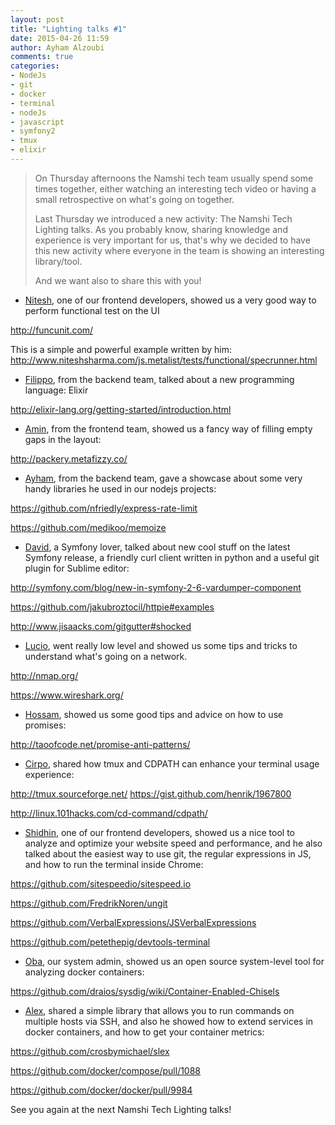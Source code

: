 ```yaml
---
layout: post
title: "Lighting talks #1"
date: 2015-04-26 11:59
author: Ayham Alzoubi
comments: true
categories: 
- NodeJs
- git
- docker
- terminal
- nodeJs
- javascript
- symfony2
- tmux
- elixir
---
```



> On Thursday afternoons the Namshi tech team usually spend some times together, either watching an interesting tech video
> or having a small retrospective on what's going on together.
>
> Last Thursday we introduced a new activity: The Namshi Tech Lighting talks.
> As you probably know, sharing knowledge and experience is very important for us, that's why we decided to have this new activity where everyone in
> the team is showing an interesting library/tool.
>
> And we want also to share this with you!

<!-- more -->

* [Nitesh](http://tech.namshi.com/team/#Nitesh%20Sharma), one of our frontend developers, showed us a very good way to perform functional test on the UI

http://funcunit.com/

This is a simple and powerful example written by him:
http://www.niteshsharma.com/js.metalist/tests/functional/specrunner.html


* [Filippo](http://tech.namshi.com/team/#Filippo%20De%20Santis), from the backend team, talked about a new programming language: Elixir

http://elixir-lang.org/getting-started/introduction.html


* [Amin](http://tech.namshi.com/team/#Mohamed%20Amin), from the frontend team, showed us a fancy way of filling empty gaps in the layout:

http://packery.metafizzy.co/


* [Ayham](http://tech.namshi.com/team/#Ayham%20Alzoubi), from the backend team, gave a showcase about some very handy libraries he used in our nodejs projects:

https://github.com/nfriedly/express-rate-limit

https://github.com/medikoo/memoize


* [David](http://tech.namshi.com/team/#David), a Symfony lover, talked about new cool stuff on the latest Symfony release, a friendly curl client written in python and
a useful git plugin for Sublime editor:

http://symfony.com/blog/new-in-symfony-2-6-vardumper-component

https://github.com/jakubroztocil/httpie#examples

http://www.jisaacks.com/gitgutter#shocked


* [Lucio](http://tech.namshi.com/team/#Luciano%20Colosio), went really low level and showed us some tips and tricks to understand what's going on a network.

http://nmap.org/

https://www.wireshark.org/


* [Hossam](http://tech.namshi.com/team/#Hossam%20Faris), showed us some good tips and advice on how to use promises:

http://taoofcode.net/promise-anti-patterns/


* [Cirpo](http://tech.namshi.com/team/#Alessandro%20Cinelli), shared how tmux and CDPATH can enhance your terminal usage experience:

http://tmux.sourceforge.net/
https://gist.github.com/henrik/1967800

http://linux.101hacks.com/cd-command/cdpath/


* [Shidhin](http://tech.namshi.com/team/#Shidhin%20CR), one of our frontend developers, showed us a nice tool to analyze and optimize your website speed and performance,
and he also talked about the easiest way to use git, the regular expressions in JS, and how to run the terminal inside Chrome:

https://github.com/sitespeedio/sitespeed.io

https://github.com/FredrikNoren/ungit

https://github.com/VerbalExpressions/JSVerbalExpressions

https://github.com/petethepig/devtools-terminal


* [Oba](http://tech.namshi.com/team/#Oluwaseun%20Obajobi), our system admin, showed us an open source system-level tool for analyzing docker containers:

https://github.com/draios/sysdig/wiki/Container-Enabled-Chisels


* [Alex](http://tech.namshi.com/team/#Alessandro%20Nadalin), shared a simple library that allows you to run commands on multiple hosts via SSH,
and also he showed how to extend services in docker containers, and how to get your container metrics:

https://github.com/crosbymichael/slex

https://github.com/docker/compose/pull/1088

https://github.com/docker/docker/pull/9984

See you again at the next Namshi Tech Lighting talks!
